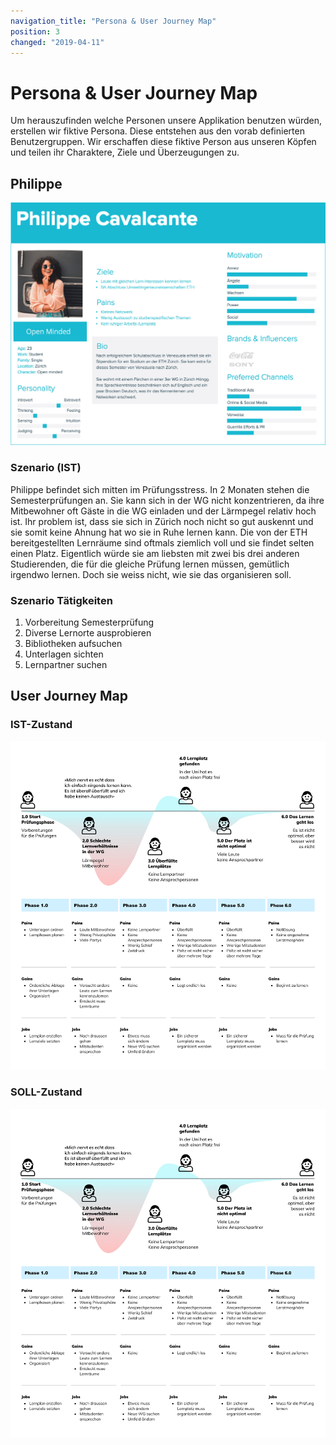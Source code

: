 ```yaml
---
navigation_title: "Persona & User Journey Map"
position: 3
changed: "2019-04-11"
---
```


# Persona & User Journey Map
Um herauszufinden welche Personen unsere Applikation benutzen würden, erstellen wir fiktive Persona. Diese entstehen aus den vorab definierten Benutzergruppen. Wir erschaffen diese fiktive Person aus unseren Köpfen und teilen ihr Charaktere, Ziele und Überzeugungen zu.

## Philippe

![Persona](_media/benutzergruppen_persona.jpg)


### Szenario (IST)
Philippe befindet sich mitten im Prüfungsstress. In 2 Monaten stehen die Semesterprüfungen an. Sie kann sich in der WG nicht konzentrieren, da ihre Mitbewohner oft Gäste in die WG einladen und der Lärmpegel relativ hoch ist. Ihr problem ist, dass sie sich in Zürich noch nicht so gut auskennt und sie somit keine Ahnung hat wo sie in Ruhe lernen kann. Die von der ETH bereitgestellten Lernräume sind oftmals ziemlich voll und sie findet selten einen Platz. Eigentlich würde sie am liebsten mit zwei bis drei anderen Studierenden, die für die gleiche Prüfung lernen müssen, gemütlich irgendwo lernen. Doch sie weiss nicht, wie sie das organisieren soll.

### Szenario Tätigkeiten
1. Vorbereitung Semesterprüfung
2. Diverse Lernorte ausprobieren
3. Bibliotheken aufsuchen
4. Unterlagen sichten
5. Lernpartner suchen

## User Journey Map
### IST-Zustand
![IST_Zustand](./_media/PhilippeIST.jpg)
### SOLL-Zustand
![IST_Zustand](./_media/PhilippeIST.jpg)
